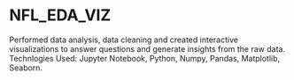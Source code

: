 # NFL_EDA_VIZ
Performed data analysis, data cleaning and created interactive visualizations to answer questions and generate insights from the raw data. 
Technlogies Used: Jupyter Notebook, Python, Numpy, Pandas, Matplotlib, Seaborn. 
